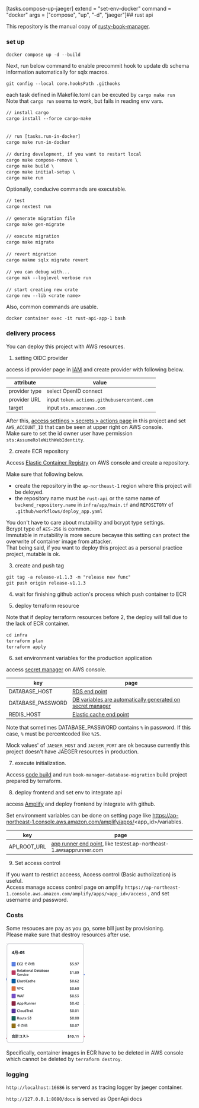 [tasks.compose-up-jaeger]
extend = "set-env-docker"
command = "docker"
args = ["compose", "up", "-d", "jaeger"]## rust api

This repository is the manual copy of [rusty-book-manager](https://github.com/rust-web-app-book/rusty-book-manager).  

### set up

```
docker compose up -d --build
```

Next, run below command to enable precommit hook to update db schema information automatically for sqlx macros.  

```
git config --local core.hooksPath .githooks
```

each task defined in Makefile.toml can be excuted by `cargo make run`  
Note that `cargo run` seems to work, but fails in reading env vars.  

```
// install cargo
cargo install --force cargo-make


// run [tasks.run-in-docker]
cargo make run-in-docker

// during development, if you want to restart local
cargo make compose-remove \
cargo make build \
cargo make initial-setup \
cargo make run
```

Optionally, conducive commands are executable.  

```
// test
cargo nextest run

// generate migration file
cargo make gen-migrate

// execute migration
cargo make migrate

// revert migration
cargo makme sqlx migrate revert

// you can debug with...
cargo mak --loglevel verbose run

// start creating new crate
cargo new --lib <crate name>
```

Also, common commands are usable.  

```
docker container exec -it rust-api-app-1 bash
```

### delivery process

You can deploy this project with AWS resources.  


1. setting OIDC provider

access id provider page in [IAM](https://us-east-1.console.aws.amazon.com/iam/home?region=us-east-1#/identity_providers) and create provider with following below.  

| attribute | value |
| ---- | ---- |
| provider type | select OpenID connect |
| provider URL | input `token.actions.githubusercontent.com` |
| target | input `sts.amazonaws.com` |

After this, [access settings > secrets > actions page](https://github.com/hiro-lapis/rust-api-axum/settings/secrets/actions) in this project and set `AWS_ACCOUNT_ID` that can be seen at upper right on AWS console.  
Make sure to set the id owner user have permission `sts:AssumeRoleWithWebIdentity`.

2. create ECR repository

Access [Elastic Container Registry](https://ap-northeast-1.console.aws.amazon.com/ecr/get-started?region=ap-northeast-1) on AWS console and create a repository.  

Make sure that following below.  

- create the repository in the `ap-northeast-1` region where this project will be deloyed.  
- the repository name must be `rust-api` or the same name of `backend_repository.name` in `infra/app/main.tf` and `REPOSITORY` of `.github/workflows/deploy_app.yaml`

You don't have to care about mutability and bcrypt type settings.  
Bcrypt type of `AES-256` is common.  
Immutable in mutability is more secure becayse this setting can protect the overwrite of container image from attacker.  
That being said, if you want to deploy this project as a personal practice project, mutable is ok.  

3. create and push tag
```
git tag -a release-v1.1.3 -m "release new func"
git push origin release-v1.1.3

```


4. wait for finishing github action's process which push container to ECR

5. deploy terraform resource

Note that if deploy terraform resources before 2, the deploy will fail due to the lack of ECR container.  

```
cd infra
terraform plan
terraform apply
```

6. set environment variables for the production application

access [secret manager](https://ap-northeast-1.console.aws.amazon.com/secretsmanager/listsecrets?region=ap-northeast-1) on AWS console.  

| key | page |
| ---- | ---- |
| DATABASE_HOST | [RDS end point](https://ap-northeast-1.console.aws.amazon.com/rds/home?region=ap-northeast-1) |
| DATABASE_PASSWORD | [DB variables are automatically generated on secret manager](https://ap-northeast-1.console.aws.amazon.com/secretsmanager/listsecrets?region=ap-northeast-1) |
| REDIS_HOST | [Elastic cache end point](https://ap-northeast-1.console.aws.amazon.com/elasticache/home?region=ap-northeast-1#/dashboard) |

Note that sometimes DATABASE_PASSWORD contains `%` in password. If this case, `%` must be percentcoded like `%25`.  

Mock values' of `JAEGER_HOST` and `JAEGER_PORT` are ok because currently this project doesn't have JAEGER resources in production.  

7. execute initialization.

Access [code build](https://ap-northeast-1.console.aws.amazon.com/codesuite/codebuild/projects?region=ap-northeast-1&projects-meta=eyJmIjp7InRleHQiOiIiLCJzaGFyZWQiOmZhbHNlLCJ0YWdnZWQiOmZhbHNlfSwicyI6eyJwcm9wZXJ0eSI6IkxBU1RfTU9ESUZJRURfVElNRSIsImRpcmVjdGlvbiI6LTF9LCJuIjoyMCwiaSI6MH0) and run `book-manager-database-migration` build project  prepared by terraform.  

8. deploy frontend and set env to integrate api

access [Amplify](https://ap-northeast-1.console.aws.amazon.com/amplify/apps) and deploy frontend by integrate with github.  

Set environment variables can be done on setting page like https://ap-northeast-1.console.aws.amazon.com/amplify/apps/<app_id>/variables.  

| key | page |
| ---- | ---- |
| API_ROOT_URL | [app runner end point](https://ap-northeast-1.console.aws.amazon.com/apprunner/home?region=ap-northeast-1#/welcome), like testest.ap-northeast-1.awsapprunner.com |

9. Set access control

If you want to restrict acceess, Access control (Basic autholization) is useful.  
Access manage access control page on amplify `https://ap-northeast-1.console.aws.amazon.com/amplify/apps/<app_id>/access`
, and set username and password.  

### Costs

Some resouces are pay as you go, some bill just by provisioning.  
Please make sure that destroy resources after use.  

<img src="./img/costs.png" alt="costs per day" title="costs per day">

Specifically, container images in ECR have to be deleted in AWS console which cannot be deleted by `terraform destroy`.  


### logging

`http://localhost:16686` is serverd as tracing logger by jaeger container.  

`http://127.0.0.1:8080/docs` is served as OpenApi docs
